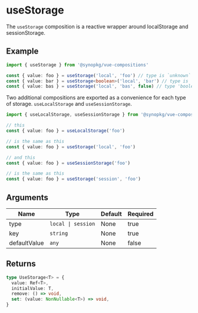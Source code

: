# useStorage
The `useStorage` composition is a reactive wrapper around localStorage and sessionStorage. 

## Example
```typescript
import { useStorage } from '@synopkg/vue-compositions'

const { value: foo } = useStorage('local', 'foo') // type is `unknown`
const { value: bar } = useStorage<boolean>('local', 'bar') // type is `boolean`
const { value: bas } = useStorage('local', 'bas', false) // type 'boolean'
```
Two additional compositions are exported as a convenience for each type of storage. `useLocalStorage` and `useSessionStorage`. 
```typescript
import { useLocalStorage, useSessionStorage } from '@synopkg/vue-compositions'

// this
const { value: foo } = useLocalStorage('foo')

// is the same as this
const { value: foo } = useStorage('local', 'foo')

// and this
const { value: foo } = useSessionStorage('foo')

// is the same as this
const { value: foo } = useStorage('session', 'foo')

```

## Arguments
| Name         | Type               | Default | Required
|--------------|--------------------|---------|-----------|
| type         | `local \| session` | None    | true
| key          | `string`           | None    | true
| defaultValue | `any`              | None    | false

## Returns
```typescript
type UseStorage<T> = {
  value: Ref<T>,
  initialValue: T,
  remove: () => void,
  set: (value: NonNullable<T>) => void,
}
```
